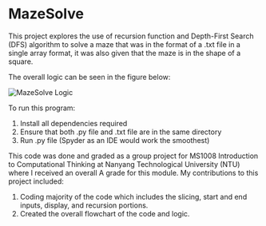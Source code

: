# MazeSolve
This project explores the use of recursion function and Depth-First Search (DFS) algorithm to solve a maze that was in the format of a .txt file in a single array format, it was also given that the maze is in the shape of a square.

The overall logic can be seen in the figure below:

![MazeSolve Logic](https://github.com/nigelmaxwee/MazeSolve/assets/122780978/2acbbf89-cf4e-4e53-ae4e-96d1b1ef4b07)

To run this program:
1. Install all dependencies required
2. Ensure that both .py file and .txt file are in the same directory
3. Run .py file (Spyder as an IDE would work the smoothest) 

This code was done and graded as a group project for MS1008 Introduction to Computational Thinking at Nanyang Technological University (NTU) where I received an overall A grade for this module.
My contributions to this project included:
1. Coding majority of the code which includes the slicing, start and end inputs, display, and recursion portions.
2. Created the overall flowchart of the code and logic.
